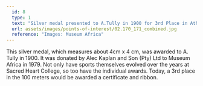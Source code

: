 ```yaml
---
  id: 8
  type: 1
  text: "Silver medal presented to A.Tully in 1900 for 3rd Place in Athletics (100yds). Left-hand image shows the front of the medal, the right-hand image is the back."
  url: assets/images/points-of-interest/02.170_171_combined.jpg
  reference: "Images: Museum Africa"  
---
```

This silver medal, which measures about 4cm x 4 cm, was awarded to A. Tully in 1900. It was 
donated by Alec Kaplan and Son (Pty) Ltd to Museum Africa in 1979. Not only have sports themselves evolved over the years at Sacred Heart College, so too have the individual awards. Today, a 3rd place in the 100 meters would be awarded a certificate and ribbon.

